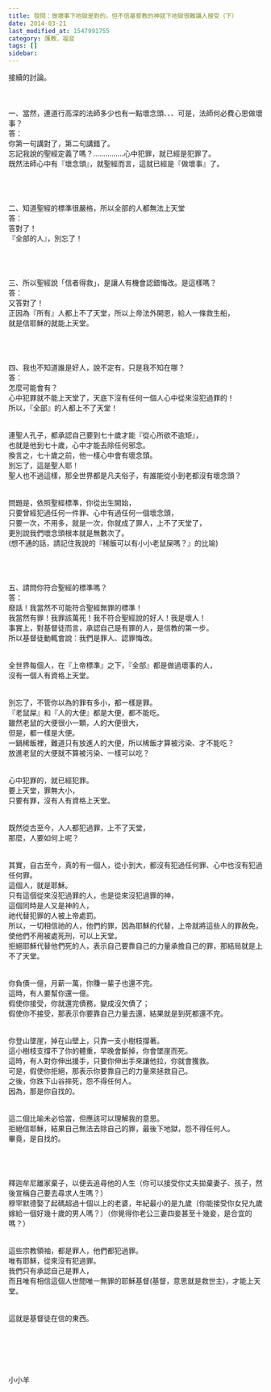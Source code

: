 ```yaml
---
title: 發問：做壞事下地獄是對的，但不信基督教的神就下地獄很難讓人接受（下）
date: 2014-03-21
last_modified_at: 1547991755
category: 護教、福音
tags: []
sidebar: 
---
```


<p>接續的討論。<br/><br/><!--more--><br/><br/>一、當然，連道行高深的法師多少也有一點壞念頭、、、可是，法師何必費心思做壞事？<br/>答：<br/>你第一句講對了，第二句講錯了。<br/>忘記我說的聖經定義了嗎？……………心中犯罪，就已經是犯罪了。<br/>既然法師心中有『壞念頭』，就聖經而言，這就已經是『做壞事』了。<br/> <br/> <br/><br/><br/>二、知道聖經的標準很嚴格，所以全部的人都無法上天堂<br/>答：<br/>答對了！<br/>『全部的人』，別忘了！<br/> <br/><br/><br/><br/>三、所以聖經說「信者得救」，是讓人有機會認錯悔改。是這樣嗎？<br/>答：<br/>又答對了！<br/>正因為『所有』人都上不了天堂，所以上帝法外開恩，給人一條救生船，<br/>就是信耶穌的就能上天堂。<br/> <br/> <br/><br/><br/>四、我也不知道誰是好人，說不定有，只是我不知在哪？<br/>答：<br/>怎麼可能會有？<br/>心中犯罪就不能上天堂了，天底下沒有任何一個人心中從來沒犯過罪的！<br/>所以，『全部』的人都上不了天堂！<br/> <br/><br/>連聖人孔子，都承認自己要到七十歲才能『從心所欲不逾矩』，<br/>也就是他到七十歲，心中才能去除任何邪念。<br/>換言之，七十歲之前，他一樣心中會有壞念頭。<br/>別忘了，這是聖人耶！<br/>聖人也不過這樣，那全世界都是凡夫俗子，有誰能從小到老都沒有壞念頭？<br/> <br/><br/>問題是，依照聖經標準，你從出生開始，<br/>只要曾經犯過任何一件罪、心中有過任何一個壞念頭，<br/>只要一次，不用多，就是一次，你就成了罪人，上不了天堂了，<br/>更別說我們壞念頭根本就是無數次了。<br/>(想不通的話，請記住我說的『稀飯可以有小小老鼠屎嗎？』的比喻)<br/> <br/> <br/><br/><br/>五、請問你符合聖經的標準嗎？<br/>答：<br/>廢話！我當然不可能符合聖經無罪的標準！<br/>我當然有罪！我罪該萬死！我不符合聖經說的好人！我是壞人！<br/>事實上，對基督徒而言，承認自己是有罪的人，是信教的第一步。<br/>所以基督徒動輒會說：我們是罪人、認罪悔改。<br/> <br/> <br/>全世界每個人，在『上帝標準』之下，『全部』都是做過壞事的人，<br/>沒有一個人有資格上天堂。<br/> <br/><br/>別忘了，不管你以為的罪有多小，都一樣是罪。<br/>『老鼠屎』和『人的大便』都是大便，都不能吃。<br/>雖然老鼠的大便很小一顆，人的大便很大，<br/>但是，都一樣是大便。<br/>一鍋稀飯裡，難道只有放進人的大便，所以稀飯才算被污染、才不能吃？<br/>放進老鼠的大便就不算被污染、一樣可以吃？<br/> <br/><br/>心中犯罪的，就已經犯罪。<br/>要上天堂，罪無大小，<br/>只要有罪，沒有人有資格上天堂。<br/> <br/><br/>既然從古至今，人人都犯過罪，上不了天堂，<br/>那麼，人要如何上呢？<br/> <br/><br/>其實，自古至今，真的有一個人，從小到大，都沒有犯過任何罪、心中也沒有犯過任何罪。<br/>這個人，就是耶穌。<br/>只有這個從來沒犯過罪的人，也是從來沒犯過罪的神，<br/>這個同時是人又是神的人，<br/>祂代替犯罪的人被上帝處罰。<br/>所以，一切相信祂的人，他們的罪，因為耶穌的代替，上帝就將這些人的罪赦免，使他們不用被處死刑，可以上天堂。<br/>拒絕耶穌代替他們死的人，表示自己要靠自己的力量承擔自己的罪，那結局就是上不了天堂。<br/><br/><br/>你負債一億，月薪一萬，你賺一輩子也還不完。<br/>這時，有人要幫你還一億。<br/>假使你接受，你就還完債務，變成沒欠債了；<br/>假使你不接受，那表示你要靠自己力量去還，結果就是到死都還不完。<br/><br/><br/>你登山墜崖，掉在山壁上，只靠一支小樹枝撐著。<br/>這小樹枝支撐不了你的體重，早晚會斷掉，你會墜崖而死。<br/>這時，有人對你伸出援手，只要你伸出手來讓他拉，你就會獲救。<br/>可是，假使你拒絕，那表示你要靠自己的力量來拯救自己。<br/>之後，你跌下山谷摔死，怨不得任何人。<br/>因為，那是你自找的。<br/><br/><br/>這二個比喻未必恰當，但應該可以理解我的意思。<br/>拒絕信耶穌，結果自己無法去除自己的罪，最後下地獄，怨不得任何人。<br/>畢竟，是自找的。<br/><br/> <br/><br/><br/>釋迦牟尼離家棄子，以便去追尋他的人生（你可以接受你丈夫拋棄妻子、孩子，然後宣稱自己要去尋求人生嗎？）<br/>穆罕默德娶了起碼超過十個以上的老婆，年紀最小的是九歲（你能接受你女兒九歲嫁給一個好幾十歲的男人嗎？）（你覺得你老公三妻四妾甚至十幾妾，是合宜的嗎？）<br/> <br/><br/>這些宗教領袖，都是罪人，他們都犯過罪。<br/>唯有耶穌，從來沒有犯過罪。<br/>我們只有承認自己是罪人，<br/>而且唯有相信這個人世間唯一無罪的耶穌基督(基督，意思就是救世主)，才能上天堂。<br/> <br/><br/>這就是基督徒在信的東西。<br/> <br/> <br/> <br/><br/><br/><br/>小小羊<br/><br/><br/><br/><br/><br/><br/><br/><br/></p>
